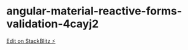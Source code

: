 # angular-material-reactive-forms-validation-4cayj2

[Edit on StackBlitz ⚡️](https://stackblitz.com/edit/angular-material-reactive-forms-validation-4cayj2)